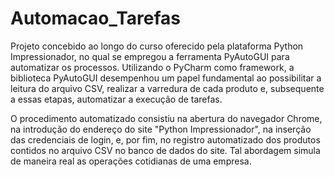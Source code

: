# Automacao_Tarefas
 
Projeto concebido ao longo do curso oferecido pela plataforma Python Impressionador, no qual se empregou a ferramenta PyAutoGUI para automatizar os processos. Utilizando o PyCharm como framework, a biblioteca PyAutoGUI desempenhou um papel fundamental ao possibilitar a leitura do arquivo CSV, realizar a varredura de cada produto e, subsequente a essas etapas, automatizar a execução de tarefas.

O procedimento automatizado consistiu na abertura do navegador Chrome, na introdução do endereço do site "Python Impressionador", na inserção das credenciais de login, e, por fim, no registro automatizado dos produtos contidos no arquivo CSV no banco de dados do site. Tal abordagem simula de maneira real as operações cotidianas de uma empresa.
 
